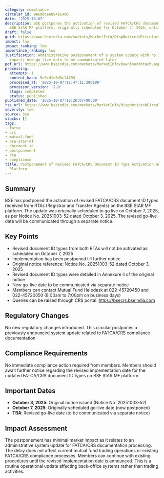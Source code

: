 ```yaml
---
category: compliance
circular_id: 9e69bcee894914c6
date: '2025-10-07'
description: BSE postpones the activation of revised FATCA/CRS document ID types on
  BSE StAR MF platform, originally scheduled for October 7, 2025, until further notice.
draft: false
guid: https://www.bseindia.com/markets/MarketInfo/DispNoticesNCirculars.aspx?Noticeid={CB2798F4-A7C9-4903-AFBF-FBE605E451E2}&noticeno=20251007-15&dt=10/07/2025&icount=15&totcount=34&flag=0
impact: low
impact_ranking: low
importance_ranking: low
justification: Administrative postponement of a system update with no immediate operational
  impact; new go-live date to be communicated later
pdf_url: https://www.bseindia.com/markets/MarketInfo/DownloadAttach.aspx?id=20251007-15&attachedId=
processing:
  attempts: 1
  content_hash: 5c0cd1e6d3c14f03
  processed_at: '2025-10-07T12:47:11.290100'
  processor_version: '2.0'
  stage: completed
  status: published
published_date: '2025-10-07T10:20:07+00:00'
rss_url: https://www.bseindia.com/markets/MarketInfo/DispNoticesNCirculars.aspx?Noticeid={CB2798F4-A7C9-4903-AFBF-FBE605E451E2}&noticeno=20251007-15&dt=10/07/2025&icount=15&totcount=34&flag=0
severity: low
source: bse
stocks: []
tags:
- fatca
- crs
- mutual-fund
- bse-star-mf
- document-id
- postponement
- rta
- compliance
title: Postponement of Revised FATCA/CRS Document ID Type Activation on BSE StAR MF
  Platform
---
```


## Summary

BSE has postponed the activation of revised FATCA/CRS document ID types received from RTAs (Registrar and Transfer Agents) on the BSE StAR MF platform. The update was originally scheduled to go live on October 7, 2025, as per Notice No. 20251003-52 dated October 3, 2025. The revised go-live date will be communicated through a separate notice.

## Key Points

- Revised document ID types from both RTAs will not be activated as scheduled on October 7, 2025
- Implementation has been postponed till further notice
- Original notice reference: Notice No. 20251003-52 dated October 3, 2025
- Revised document ID types were detailed in Annexure II of the original notice
- New go-live date to be communicated via separate notice
- Members can contact Mutual Fund Helpdesk at 022-45720450 and 022-45720650 (8:00am to 7:00pm on business days)
- Queries can be raised through CRS portal: https://bsecrs.bseindia.com

## Regulatory Changes

No new regulatory changes introduced. This circular postpones a previously announced system update related to FATCA/CRS compliance documentation.

## Compliance Requirements

No immediate compliance action required from members. Members should await further notice regarding the revised implementation date for the updated FATCA/CRS document ID types on BSE StAR MF platform.

## Important Dates

- **October 3, 2025**: Original notice issued (Notice No. 20251003-52)
- **October 7, 2025**: Originally scheduled go-live date (now postponed)
- **TBA**: Revised go-live date (to be communicated via separate notice)

## Impact Assessment

The postponement has minimal market impact as it relates to an administrative system update for FATCA/CRS documentation processing. The delay does not affect current mutual fund trading operations or existing FATCA/CRS compliance processes. Members can continue with existing procedures until the revised implementation date is announced. This is a routine operational update affecting back-office systems rather than trading activities.